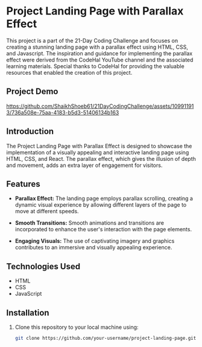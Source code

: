 # Project Landing Page with Parallax Effect

This project is a part of the 21-Day Coding Challenge and focuses on creating a stunning landing page with a parallax effect using HTML, CSS, and Javascript. The inspiration and guidance for implementing the parallax effect were derived from the CodeHal YouTube channel and the associated learning materials. Special thanks to CodeHal for providing the valuable resources that enabled the creation of this project.


## Project Demo

https://github.com/ShaikhShoeb61/21DayCodingChallenge/assets/109911913/736a508e-75aa-4183-b5d3-51406134b163


## Introduction

The Project Landing Page with Parallax Effect is designed to showcase the implementation of a visually appealing and interactive landing page using HTML, CSS, and React. The parallax effect, which gives the illusion of depth and movement, adds an extra layer of engagement for visitors.

## Features

- **Parallax Effect:** The landing page employs parallax scrolling, creating a dynamic visual experience by allowing different layers of the page to move at different speeds.

- **Smooth Transitions:** Smooth animations and transitions are incorporated to enhance the user's interaction with the page elements.

- **Engaging Visuals:** The use of captivating imagery and graphics contributes to an immersive and visually appealing experience.

## Technologies Used

- HTML
- CSS
- JavaScript

## Installation

1. Clone this repository to your local machine using:
   ```bash
   git clone https://github.com/your-username/project-landing-page.git
